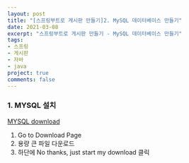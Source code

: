 ```yaml
---
layout: post
title: "[스프링부트로 게시판 만들기]2. MySQL 데이터베이스 만들기"
date: 2021-03-08
excerpt: "스프링부트로 게시판 만들기 - MySQL 데이터베이스 만들기"
tags:
- 스프링
- 게시판
- 자바
- java
project: true
comments: false
---
```


### 1. MYSQL 설치

[MYSQL download](https://dev.mysql.com/downloads/mysql/)

1. Go to Download Page
2. 용량 큰 파일 다운로드
3. 하단에 No thanks, just start my download 클릭
